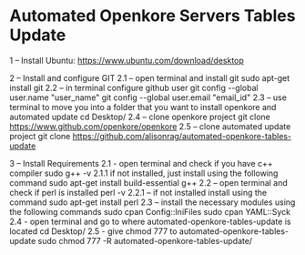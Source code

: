 # Automated Openkore Servers Tables Update

1 – Install Ubuntu:
https://www.ubuntu.com/download/desktop

2 – Install and configure GIT
    2.1 – open terminal and install git
        sudo apt-get install git
    2.2 – in terminal configure github user
        git config --global user.name "user_name"
        git config --global user.email "email_id"
    2.3 – use terminal  to move you into a folder that you want to install openkore and automated update
        cd Desktop/
    2.4 – clone openkore project
        git clone https://www.github.com/openkore/openkore
    2.5 – clone automated update project
        git clone https://github.com/alisonrag/automated-openkore-tables-update

3 – Install Requirements
    2.1 - open terminal and check if you have c++ compiler
        sudo g++ -v
        2.1.1 if not installed, just install using the following command
            sudo apt-get install build-essential g++
    2.2 – open terminal and check if perl is installed
        perl -v
        2.2.1 – if not installed install using the command
            sudo apt-get install perl
    2.3 – install the necessary modules using the following commands
        sudo cpan Config::IniFiles
        sudo cpan YAML::Syck
    2.4 - open terminal and go to where automated-openkore-tables-update is located
        cd Desktop/
	2.5 - give chmod 777 to automated-openkore-tables-update
		sudo chmod 777 -R automated-openkore-tables-update/
	